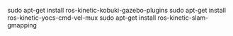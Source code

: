 sudo apt-get install ros-kinetic-kobuki-gazebo-plugins
sudo apt-get install ros-kinetic-yocs-cmd-vel-mux
sudo apt-get install ros-kinetic-slam-gmapping